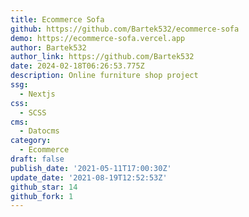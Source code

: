 ```yaml
---
title: Ecommerce Sofa
github: https://github.com/Bartek532/ecommerce-sofa
demo: https://ecommerce-sofa.vercel.app
author: Bartek532
author_link: https://github.com/Bartek532
date: 2024-02-18T06:26:53.775Z
description: Online furniture shop project
ssg:
  - Nextjs
css:
  - SCSS
cms:
  - Datocms
category:
  - Ecommerce
draft: false
publish_date: '2021-05-11T17:00:30Z'
update_date: '2021-08-19T12:52:53Z'
github_star: 14
github_fork: 1
---
```

